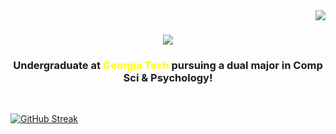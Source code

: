 <img align="right" src="https://visitor-badge.laobi.icu/badge?page_id=nstone213.nstone213" />

<h1 align="center">
    <img src="https://readme-typing-svg.herokuapp.com/?font=Righteous&size=35&center=true&vCenter=true&width=500&height=70&duration=4000&lines=Hi+There!+👋;+I'm+Nicholas+Stone!;" />
</h1>

<h3 align="center">
  Undergraduate at <a href="https://www.gatech.edu" style="color: yellow; text-decoration: none;">Georgia Tech</a> pursuing a dual major in Comp Sci & Psychology!
</h3>

<br/>

[![GitHub Streak](https://streak-stats.demolab.com?user=nstone213&theme=dracula&hide_border=true)](https://git.io/streak-stats)
